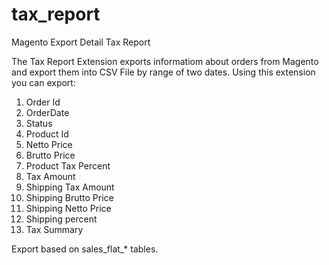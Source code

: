 # tax_report
Magento Export Detail Tax Report

The Tax Report Extension exports informatiom about orders from Magento and export them into CSV File by range of two dates. Using this extension you can export:

1. Order Id
2. OrderDate
3. Status 
4. Product Id
5. Netto Price
6. Brutto Price 
7. Product Tax Percent
8. Tax Amount
9. Shipping Tax Amount
10. Shipping Brutto Price
11. Shipping Netto Price
12. Shipping percent
13. Tax Summary

Export based on sales_flat_* tables.
